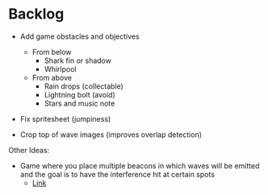 # Backlog

- Add game obstacles and objectives
  - From below
    - Shark fin or shadow
    - Whirlpool
  - From above
    - Rain drops (collectable)
    - Lightning bolt (avoid)
    - Stars and music note

- Fix spritesheet (jumpiness)
- Crop top of wave images (improves overlap detection)

Other Ideas:
- Game where you place multiple beacons in which waves will be emitted and the goal is to have the interference hit at certain spots
  - [Link](https://en.wikipedia.org/wiki/Interference_(wave_propagation))
